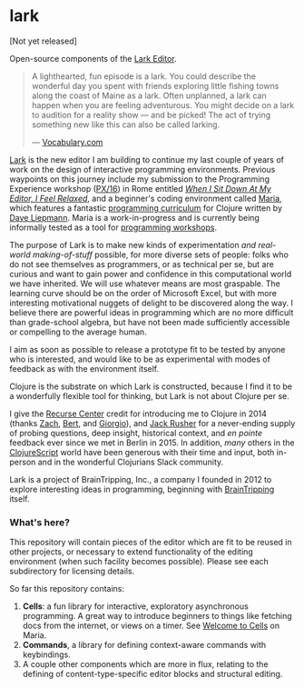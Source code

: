 # lark

[Not yet released]

Open-source components of the [Lark Editor](https://www.lark.cloud).

> A lighthearted, fun episode is a lark. You could describe the wonderful day you spent with friends exploring little fishing towns along the coast of Maine as a lark. Often unplanned, a lark can happen when you are feeling adventurous. You might decide on a lark to audition for a reality show — and be picked! The act of trying something new like this can also be called larking.
>
> — [Vocabulary.com](https://www.vocabulary.com/dictionary/lark)

[Lark](https://lark.cloud) is the new editor I am building to continue my last couple of years of work on the design of interactive programming environments. Previous waypoints on this journey include my submission to the Programming Experience workshop ([PX/16](http://programming-experience.org/px16/)) in Rome entitled [_When I Sit Down At My Editor, I Feel Relaxed_](http://px16.matt.is), and a beginner's coding environment called [Maria](https://www.maria.cloud), which features a fantastic [programming curriculum](https://www.maria.cloud/curriculum) for Clojure written by [Dave Liepmann](http://www.daveliepmann.com/). Maria is a work-in-progress and is currently being informally tested as a tool for [programming workshops](http://clojurebridge-berlin.org/).

The purpose of Lark is to make new kinds of experimentation _and real-world making-of-stuff_ possible, for more diverse sets of people: folks who do not see themselves as programmers, or as technical per se, but are curious and want to gain power and confidence in this computational world we have inherited. We will use whatever means are most graspable. The learning curve should be on the order of Microsoft Excel, but with more interesting motivational nuggets of delight to be discovered along the way. I believe there are powerful ideas in programming which are no more difficult than grade-school algebra, but have not been made sufficiently accessible or compelling to the average human. 

I aim as soon as possible to release a prototype fit to be tested by anyone who is interested, and would like to be as experimental with modes of feedback as with the environment itself. 

Clojure is the substrate on which Lark is constructed, because I find it to be a wonderfully flexible tool for thinking, but Lark is not about Clojure per se.

I give the [Recurse Center](https://www.recurse.com/) credit for introducing me to Clojure in 2014 (thanks [Zach](https://twitter.com/riotonthebay), [Bert](https://twitter.com/stijlist), and [Giorgio](https://github.com/ppold)), and [Jack Rusher](http://www.jackrusher.com) for a never-ending supply of probing questions, deep insight, historical context, and _en pointe_ feedback ever since we met in Berlin in 2015. In addition, _many_ others in the [ClojureScript](https://clojurescript.org/) world have been generous with their time and input, both in-person and in the wonderful Clojurians Slack community.

Lark is a project of BrainTripping, Inc., a company I founded in 2012 to explore interesting ideas in programming, beginning with [BrainTripping](https://matt.is/writing/introducing-braintripping) itself.

### What's here?

This repository will contain pieces of the editor which are fit to be reused in other projects, or necessary to extend functionality of the editing environment (when such facility becomes possible). Please see each subdirectory for licensing details.

So far this repository contains:


1. **Cells**: a fun library for interactive, exploratory asynchronous programming. A great way to introduce beginners to things like fetching docs from the internet, or views on a timer. See [Welcome to Cells](https://www.maria.cloud/cells) on Maria.
2. **Commands**, a library for defining context-aware commands with keybindings.
3. A couple other components which are more in flux, relating to the defining of content-type-specific editor blocks and structural editing.
